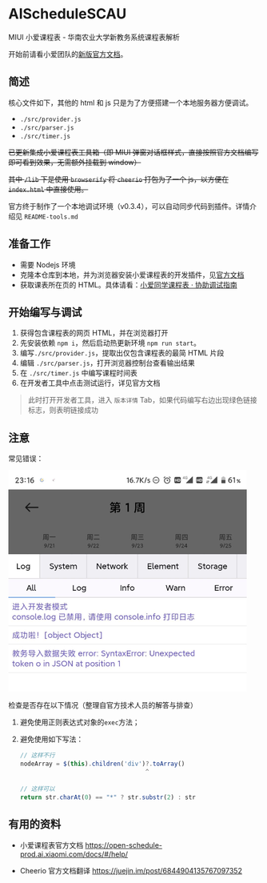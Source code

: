 # AIScheduleSCAU

MIUI 小爱课程表 - 华南农业大学新教务系统课程表解析

开始前请看小爱团队的[新版官方文档](https://open-schedule-prod.ai.xiaomi.com/docs/#/help/)。

## 简述

核心文件如下，其他的 html 和 js 只是为了方便搭建一个本地服务器方便调试。

- `./src/provider.js`
- `./src/parser.js`
- `./src/timer.js`

~~已更新集成小爱课程表工具箱（即 MIUI 弹窗对话框样式，直接按照官方文档编写即可看到效果，无需额外挂载到 window）~~

~~其中 `/lib` 下是使用 `browserify` 将 `cheerio` 打包为了一个 js，以方便在 `index.html` 中直接使用。~~

官方终于制作了一个本地调试环境（v0.3.4），可以自动同步代码到插件。详情介绍见 `README-tools.md`

## 准备工作

- 需要 Nodejs 环境
- 克隆本仓库到本地，并为浏览器安装小爱课程表的开发插件，见[官方文档](https://open-schedule-prod.ai.xiaomi.com/docs/#/help/)
- 获取课表所在页的 HTML。具体请看：[小爱同学课程表 · 协助调试指南](https://www.yuque.com/docs/share/1ca58f30-03d5-413f-a2f2-5647ee0fabab?#)

## 开始编写与调试

1. 获得包含课程表的网页 HTML，并在浏览器打开
2. 先安装依赖 `npm i`，然后启动热更新环境 `npm run start`。
3. 编写`./src/provider.js`，提取出仅包含课程表的最简 HTML 片段
4. 编辑 `./src/parser.js`，打开浏览器控制台查看输出结果
5. 在 `./src/timer.js` 中编写课程时间表
6. 在开发者工具中点击测试运行，详见官方文档

> 此时打开开发者工具，进入 `版本详情` Tab，如果代码编写右边出现绿色链接标志，则表明链接成功
## 注意

常见错误：

<img src="README.assets/common_error_json.png" alt="common_error_json" style="zoom:50%;" />

检查是否存在以下情况（整理自官方技术人员的解答与排查）

1. 避免使用正则表达式对象的`exec`方法；

2. 避免使用如下写法：

   ```javascript
   // 这样不行
   nodeArray = $(this).children('div')?.toArray()
                                      ^

   // 这样可以
   return str.charAt(0) == "*" ? str.substr(2) : str
   ```

## 有用的资料

- 小爱课程表官方文档
  https://open-schedule-prod.ai.xiaomi.com/docs/#/help/

- Cheerio 官方文档翻译
  https://juejin.im/post/6844904135767097352
